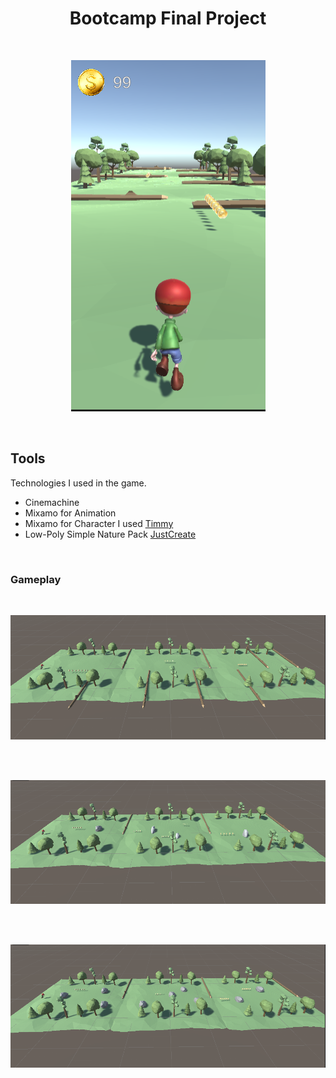 <h1 align="center"> Bootcamp Final Project </h1> <br>
<p align="center">
  <a href="#">
    <img alt="GitPoint" title="GitPoint" src="readme/vol1.png">
  </a>
</p>
<br>

## Tools

Technologies I used in the game.

* Cinemachine
* Mixamo for Animation
* Mixamo for Character I used <a href="https://www.mixamo.com/#/?page=1&query=timmy&type=Character">Timmy</a>
* Low-Poly Simple Nature Pack <a href="https://assetstore.unity.com/packages/3d/environments/landscapes/low-poly-simple-nature-pack-162153">JustCreate</a>
<br>

### Gameplay

<br>
<p align="center">
  <img src = "readme/resim1.png">
</p>
<br>

<br>
<p align="center">
  <img src = "readme/resim2.png">
</p>
<br>

<br>
<p align="center">
  <img src = "readme/resim3.png">
</p>
<br>

